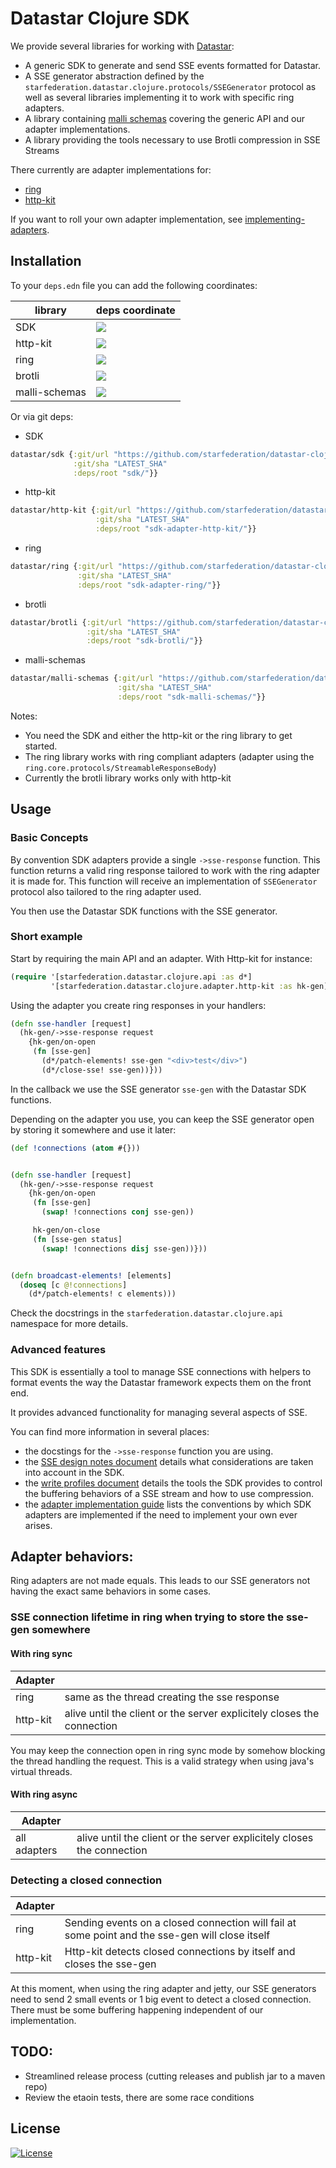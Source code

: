 # Datastar Clojure SDK

We provide several libraries for working with [Datastar](https://data-star.dev/):

- A generic SDK to generate and send SSE events formatted for Datastar.
- A SSE generator abstraction defined by the
  `starfederation.datastar.clojure.protocols/SSEGenerator` protocol as well as
  several libraries implementing it to work with specific ring adapters.
- A library containing [malli schemas](https://github.com/metosin/malli)
  covering the generic API and our adapter implementations.
- A library providing the tools necessary to use Brotli compression in SSE Streams

There currently are adapter implementations for:

- [ring](https://github.com/ring-clojure/ring)
- [http-kit](https://github.com/http-kit/http-kit)

If you want to roll your own adapter implementation, see
[implementing-adapters](/doc/implementing-adapters.md).

## Installation

To your `deps.edn` file you can add the following coordinates:

| library       | deps coordinate                                                                                                              |
| ------------- | ---------------------------------------------------------------------------------------------------------------------------- |
| SDK           | [![](https://clojars.org/dev.data-star.clojure/latest-version.svg)](https://clojars.org/dev.data-star.clojure/sdk)           |
| http-kit      | [![](https://clojars.org/dev.data-star.clojure/latest-version.svg)](https://clojars.org/dev.data-star.clojure/http-kit)      |
| ring          | [![](https://clojars.org/dev.data-star.clojure/latest-version.svg)](https://clojars.org/dev.data-star.clojure/ring)          |
| brotli        | [![](https://clojars.org/dev.data-star.clojure/latest-version.svg)](https://clojars.org/dev.data-star.clojure/brotli)        |
| malli-schemas | [![](https://clojars.org/dev.data-star.clojure/latest-version.svg)](https://clojars.org/dev.data-star.clojure/malli-schemas) |

Or via git deps:

- SDK

```clojure
datastar/sdk {:git/url "https://github.com/starfederation/datastar-clojure"
              :git/sha "LATEST_SHA"
              :deps/root "sdk/"}}
```

- http-kit

```clojure
datastar/http-kit {:git/url "https://github.com/starfederation/datastar-clojure"
                   :git/sha "LATEST_SHA"
                   :deps/root "sdk-adapter-http-kit/"}}
```

- ring

```clojure
datastar/ring {:git/url "https://github.com/starfederation/datastar-clojure"
               :git/sha "LATEST_SHA"
               :deps/root "sdk-adapter-ring/"}}
```

- brotli

```clojure
datastar/brotli {:git/url "https://github.com/starfederation/datastar-clojure"
                 :git/sha "LATEST_SHA"
                 :deps/root "sdk-brotli/"}}
```

- malli-schemas

```clojure
datastar/malli-schemas {:git/url "https://github.com/starfederation/datastar-clojure"
                        :git/sha "LATEST_SHA"
                        :deps/root "sdk-malli-schemas/"}}
```

Notes:

- You need the SDK and either the http-kit or the ring library to get started.
- The ring library works with ring compliant adapters (adapter using the
  `ring.core.protocols/StreamableResponseBody`)
- Currently the brotli library works only with http-kit

## Usage

### Basic Concepts

By convention SDK adapters provide a single `->sse-response` function. This
function returns a valid ring response tailored to work with the ring
adapter it is made for. This function will receive an implementation of
`SSEGenerator` protocol also tailored to the ring adapter used.

You then use the Datastar SDK functions with the SSE generator.

### Short example

Start by requiring the main API and an adapter. With Http-kit for instance:

```clojure
(require '[starfederation.datastar.clojure.api :as d*]
         '[starfederation.datastar.clojure.adapter.http-kit :as hk-gen])

```

Using the adapter you create ring responses in your handlers:

```clojure
(defn sse-handler [request]
  (hk-gen/->sse-response request
    {hk-gen/on-open
     (fn [sse-gen]
       (d*/patch-elements! sse-gen "<div>test</div>")
       (d*/close-sse! sse-gen))}))

```

In the callback we use the SSE generator `sse-gen` with the Datastar SDK functions.

Depending on the adapter you use, you can keep the SSE generator open by storing
it somewhere and use it later:

```clojure
(def !connections (atom #{}))


(defn sse-handler [request]
  (hk-gen/->sse-response request
    {hk-gen/on-open
     (fn [sse-gen]
       (swap! !connections conj sse-gen))

     hk-gen/on-close
     (fn [sse-gen status]
       (swap! !connections disj sse-gen))}))


(defn broadcast-elements! [elements]
  (doseq [c @!connections]
    (d*/patch-elements! c elements)))

```

Check the docstrings in the `starfederation.datastar.clojure.api` namespace for
more details.

### Advanced features

This SDK is essentially a tool to manage SSE connections with helpers to format
events the way the Datastar framework expects them on the front end.

It provides advanced functionality for managing several aspects of SSE.

You can find more information in several places:

- the docstings for the `->sse-response` function you are using.
- the [SSE design notes document](/sdk/clojure/doc/SSE-design-notes.md) details
  what considerations are taken into account in the SDK.
- the [write profiles document](/sdk/clojure/doc/Write-profiles.md) details the
  tools the SDK provides to control the buffering behaviors of a SSE stream and
  how to use compression.
- the [adapter implementation guide](/sdk/clojure/doc/implementing-adapters.md)
  lists the conventions by which SDK adapters are implemented if the need to
  implement your own ever arises.

## Adapter behaviors:

Ring adapters are not made equals. This leads to our SSE generators not having
the exact same behaviors in some cases.

### SSE connection lifetime in ring when trying to store the sse-gen somewhere

#### With ring sync

| Adapter  |                                                                        |
| -------- | ---------------------------------------------------------------------- |
| ring     | same as the thread creating the sse response                           |
| http-kit | alive until the client or the server explicitely closes the connection |

You may keep the connection open in ring sync mode by somehow blocking the thread
handling the request. This is a valid strategy when using java's virtual threads.

#### With ring async

| Adapter      |                                                                        |
| ------------ | ---------------------------------------------------------------------- |
| all adapters | alive until the client or the server explicitely closes the connection |

### Detecting a closed connection

| Adapter  |                                                                                                 |
| -------- | ----------------------------------------------------------------------------------------------- |
| ring     | Sending events on a closed connection will fail at some point and the sse-gen will close itself |
| http-kit | Http-kit detects closed connections by itself and closes the sse-gen                            |

At this moment, when using the ring adapter and jetty, our SSE generators need
to send 2 small events or 1 big event to detect a closed connection.
There must be some buffering happening independent of our implementation.

## TODO:

- Streamlined release process (cutting releases and publish jar to a maven repo)
- Review the etaoin tests, there are some race conditions

## License

[![License](https://img.shields.io/github/license/starfederation/datastar)](https://github.com/starfederation/datastar/blob/main/LICENSE)
